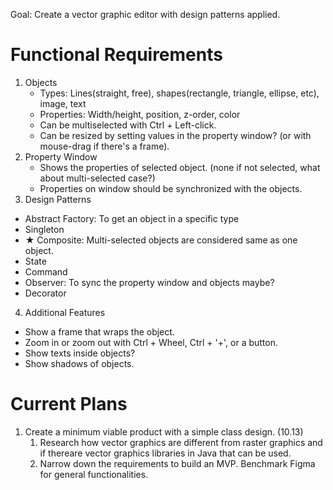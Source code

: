Goal: Create a vector graphic editor with design patterns applied.

# Functional Requirements
1. Objects
   - Types: Lines(straight, free), shapes(rectangle, triangle, ellipse, etc), image, text
   - Properties: Width/height, position, z-order, color
   - Can be multiselected with Ctrl + Left-click.
   - Can be resized by setting values in the property window? (or with mouse-drag if there's a frame).
2. Property Window
   - Shows the properties of selected object. (none if not selected, what about multi-selected case?)
   - Properties on window should be synchronized with the objects.
3. Design Patterns
  - Abstract Factory: To get an object in a specific type
  - Singleton
  - ★ Composite: Multi-selected objects are considered same as one object.
  - State
  - Command
  - Observer: To sync the property window and objects maybe?
  - Decorator
4. Additional Features
  -  Show a frame that wraps the object.
  -  Zoom in or zoom out with Ctrl + Wheel, Ctrl + '+', or a button.
  -  Show texts inside objects?
  -  Show shadows of objects.

# Current Plans
1. Create a minimum viable product with a simple class design. (10.13)
   1. Research how vector graphics are different from raster graphics and if thereare vector graphics libraries in Java that can be used.
   2. Narrow down the requirements to build an MVP. Benchmark Figma for general functionalities.

